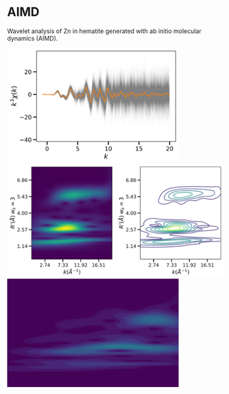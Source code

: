 # AIMD
Wavelet analysis of Zn in hematite generated with ab initio molecular dynamics (AIMD).

<img src="Figures/chi_of_k.png" alt="ensemble_averaged_wavelet_contour" width="400"/>
<img src="Figures/avg_wavelet_and_contour.png" alt="ensemble_averaged_wavelet_contour" width="600"/>
<img src="Figures/wavelets_long_k_cubed.gif" alt="wavelet_gif" width="400"/>
